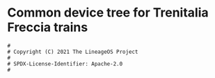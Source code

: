 # Common device tree for Trenitalia Freccia trains

```
#
# Copyright (C) 2021 The LineageOS Project
#
# SPDX-License-Identifier: Apache-2.0
#
```

